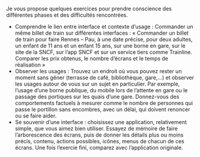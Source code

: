 
Je vous propose quelques exercices pour prendre conscience des différentes phases et des difficultés rencontrées.

- Comprendre le lien entre interface et contexte d’usage : Commander un même billet de train sur différentes interfaces : « Commander un billet de train pour faire Rennes – Pau, à une date précise, pour deux adultes, un enfant de 11 ans et un enfant 15 ans, sur une borne en gare, sur le site de la SNCF, sur l’app SNCF et sur un service tiers comme Trainline. Comparer les prix obtenus, le nombre d’écrans et le temps de réalisation »
- Observer les usages : Trouvez un endroit où vous pouvez rester un moment sans gêner (terrasse de café, bibliothèque, gare,…) et observer les usages autour de vous sur un sujet en particulier. Par exemple, l’usage d’une borne publique, du mobile lors de l’attente en gare ou le passage des portiques sur les quais d’une gare. Donnez-vous des comportements factuels à mesurer comme le nombre de personnes qui passe le portillon sans encombres, avec un délai, qui doivent renoncer ou se faire aider.
- Se souvenir d’une interface : choisissez une application, relativement simple, que vous aimez bien utiliser. Essayez de mémoire de faire l’arborescence des écrans, puis de donner les détails plus ou moins précis, contenu, actions possibles, icônes, menus de chacun de ces écrans. Une fois l’exercie fini, comparez avec l’application originale.